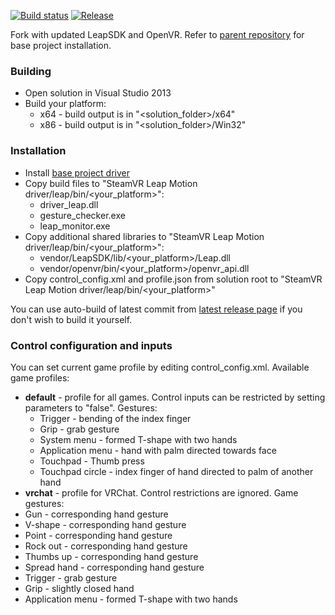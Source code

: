 [![Build status](https://ci.appveyor.com/api/projects/status/2pc49d2hpt2hx944?svg=true)](https://ci.appveyor.com/project/SDraw/driver-leap) [![Release](http://img.shields.io/github/release/SDraw/driver_leap.svg)](../../releases/latest)

Fork with updated LeapSDK and OpenVR.
Refer to [parent repository](https://github.com/cbuchner1/driver_leap) for base project installation.

### Building
* Open solution in Visual Studio 2013
* Build your platform:
  * x64 - build output is in "<solution_folder>/x64"
  * x86 - build output is in "<solution_folder>/Win32"
  
### Installation
* Install [base project driver](https://github.com/cbuchner1/driver_leap)
* Copy build files to "SteamVR Leap Motion driver/leap/bin/<your_platform>":
  * driver_leap.dll
  * gesture_checker.exe
  * leap_monitor.exe
* Copy additional shared libraries to "SteamVR Leap Motion driver/leap/bin/<your_platform>":
  * vendor/LeapSDK/lib/<your_platform>/Leap.dll
  * vendor/openvr/bin/<your_platform>/openvr_api.dll
* Copy control_config.xml and profile.json from solution root to "SteamVR Leap Motion driver/leap/bin/<your_platform>"

You can use auto-build of latest commit from [latest release page](../../releases/latest) if you don't wish to build it yourself.
  
### Control configuration and inputs
You can set current game profile by editing control_config.xml.
Available game profiles:
* **default** - profile for all games. Control inputs can be restricted by setting parameters to "false".
Gestures:
  * Trigger - bending of the index finger
  * Grip - grab gesture
  * System menu - formed T-shape with two hands
  * Application menu - hand with palm directed towards face
  * Touchpad - Thumb press
  * Touchpad circle - index finger of hand directed to palm of another hand
* **vrchat** - profile for VRChat. Control restrictions are ignored.
Game gestures:
* Gun - corresponding hand gesture
* V-shape - corresponding hand gesture
* Point - corresponding hand gesture
* Rock out - corresponding hand gesture
* Thumbs up - corresponding hand gesture
* Spread hand - corresponding hand gesture
* Trigger - grab gesture
* Grip - slightly closed hand
* Application menu - formed T-shape with two hands

